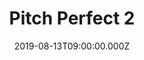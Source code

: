 ---
title: "Pitch Perfect 2"
year: 2015
date: 2019-08-13T09:00:00.000Z
permalink: /almanac/movies/2019-08-13-pitch-perfect-2/index.html
rating: 3
tmdbid: 254470
---